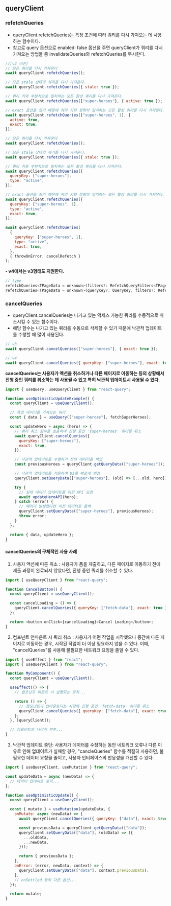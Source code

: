 ## queryClient

### refetchQueries

- queryClient.refetchQueries는 특정 조건에 따라 쿼리를 다시 가져오는 데 사용하는 함수이다.
- 참고로 query 옵션으로 enabled: false 옵션을 주면 queryClient가 쿼리를 다시 가져오는 방법들 중 invalidateQueries와 refetchQueries를 무시한다.

```javascript
//[v3 버전]
// 모든 쿼리를 다시 가져온다
await queryClient.refetchQueries();

// 모든 stale 상태의 쿼리를 다시 가져온다.
await queryClient.refetchQueries({ stale: true });

// 쿼리 키와 부분적으로 일치하는 모든 활성 쿼리를 다시 가져온다.
await queryClient.refetchQueries(["super-heroes"], { active: true });

// exact 옵션을 줬기 때문에 쿼리 키와 정확히 일치하는 모든 활성 쿼리를 다시 가져온다.
await queryClient.refetchQueries(["super-heroes", 1], {
  active: true,
  exact: true,
});
```

```javascript
// 모든 쿼리를 다시 가져온다
await queryClient.refetchQueries();

// 모든 stale 상태의 쿼리를 다시 가져온다.
await queryClient.refetchQueries({ stale: true });

// 쿼리 키와 부분적으로 일치하는 모든 활성 쿼리를 다시 가져온다.
await queryClient.refetchQueries({
  queryKey: ["super-heroes"],
  type: "active",
});

// exact 옵션을 줬기 때문에 쿼리 키와 정확히 일치하는 모든 활성 쿼리를 다시 가져온다.
await queryClient.refetchQueries({
  queryKey: ["super-heroes", 1],
  type: "active",
  exact: true,
});

await queryClient.refetchQueries(
  {
    queryKey: ["super-heroes", 1],
    type: "active",
    exact: true,
  },
  { throwOnError, cancelRefetch }
);
```

**- v4에서는 v3형태도 지원한다.**

```javascript
// type
refetchQueries<TPageData = unknown>(filters?: RefetchQueryFilters<TPageData>, options?: RefetchOptions): Promise<void>;
refetchQueries<TPageData = unknown>(queryKey?: QueryKey, filters?: RefetchQueryFilters<TPageData>, options?: RefetchOptions): Promise<void>;
```

### cancelQueries

- queryClient.cancelQueries는 나가고 있는 액세스 가능한 쿼리를 수동적으로 취소시킬 수 있는 함수이다.
- 해당 함수는 나가고 있는 쿼리를 수동으로 삭제할 수 있기 때문에 낙관적 업데이트를 수행할 때 많이 사용된다.

```javascript
// v3
await queryClient.cancelQueries(["super-heroes"], { exact: true });

// v4
await queryClient.cancelQueries({ queryKey: ["super-heroes"], exact: true });
```

**cancelQueries는 사용자가 액션을 취소하거나 다른 페이지로 이동하는 등의 상황에서 진행 중인 쿼리를 취소하는 데 사용될 수 있고 특히 낙관적 업데이트시 사용될 수 있다.**

```javascript
import { useQuery, useQueryClient } from "react-query";

function useOptimisticUpdateExample() {
  const queryClient = useQueryClient();

  // 특정 데이터를 가져오는 쿼리
  const { data } = useQuery(["super-heroes"], fetchSuperHeroes);

  const updateHero = async (hero) => {
    // 쿼리 취소 함수를 호출하여 진행 중인 'super-heroes' 쿼리를 취소
    await queryClient.cancelQueries({
      queryKey: ["super-heroes"],
      exact: true,
    });

    // 낙관적 업데이트를 수행하기 전의 데이터를 백업
    const previousHeroes = queryClient.getQueryData(["super-heroes"]);

    // 낙관적 업데이트를 적용하여 UI를 빠르게 변경
    queryClient.setQueryData(["super-heroes"], (old) => [...old, hero]);

    try {
      // 실제 데이터 업데이트를 위한 API 요청
      await updateHeroAPI(hero);
    } catch (error) {
      // 에러가 발생했다면 이전 데이터로 롤백
      queryClient.setQueryData(["super-heroes"], previousHeroes);
      throw error;
    }
  };

  return { data, updateHero };
}
```

#### cancelQueries의 구체적인 사용 사례

1. 사용자 액션에 따른 취소
   : 사용자가 폼을 제출하고, 다른 페이지로 이동하기 전에 제출 과정이 완료되지 않았다면, 진행 중인 쿼리를 취소할 수 있다.

```javascript
import { useQueryClient } from "react-query";

function CancelButton() {
  const queryClient = useQueryClient();

  const cancelLoading = () => {
    queryClient.cancelQueries({ queryKey: ["fetch-data"], exact: true });
  };

  return <button onClick={cancelLoading}>Cancel Loading</button>;
}
```

2. 컴포넌트 언마운트 시 쿼리 취소
   : 사용자가 어떤 작업을 시작했으나 중간에 다른 페이지로 이동하는 경우, 시작된 작업이 더 이상 필요하지 않을 수 있다. 이때, "cancelQueries"를 사용해 불필요한 네트워크 요청을 줄일 수 있다.

```javascript
import { useEffect } from "react";
import { useQueryClient } from "react-query";

function MyComponent() {
  const queryClient = useQueryClient();

  useEffect(() => {
    // 컴포넌트 마운트 시 실행되는 로직...

    return () => {
      // 컴포넌트가 언마운트되는 시점에 진행 중인 'fetch-data' 쿼리를 취소
      queryClient.cancelQueries({ queryKey: ["fetch-data"], exact: true });
    };
  }, [queryClient]);

  // 컴포넌트의 나머지 부분...
}
```

3. 낙관적 업데이트 중단: 사용자가 데이터를 수정하는 동안 네트워크 오류나 다른 이유로 인해 업데이트가 실패할 경우, "cancleQueries" 함수를 적절히 사용하면, 불필요한 데이터 요청을 줄이고, 사용자 인터페이스의 반응성을 개선할 수 있다.

```javascript
import { useQueryClient, useMutation } from "react-query";

const updateData = async (newData) => {
  // 데이터 업데이트 로직...
};

function useOptimisticUpdate() {
  const queryClient = useQueryClient();

  const { mutate } = useMutation(updateData, {
    onMutate: async (newData) => {
      await queryClient.cancelQueries({ queryKey: ["data"], exact: true });

      const previousData = queryClient.getQueryData(["data"]);
      queryClient.setQueryData(["data"], (oldData) => ({
        ...oldData,
        ...newData,
      }));

      return { previousData };
    },
    onError: (error, newData, context) => {
      queryClient.setQueryData(["data"], context.previousData);
    },
    // onSettled 등의 다른 옵션...
  });

  return mutate;
}
```
